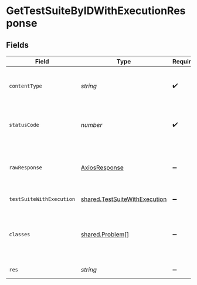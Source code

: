 # GetTestSuiteByIDWithExecutionResponse


## Fields

| Field                                                                                 | Type                                                                                  | Required                                                                              | Description                                                                           |
| ------------------------------------------------------------------------------------- | ------------------------------------------------------------------------------------- | ------------------------------------------------------------------------------------- | ------------------------------------------------------------------------------------- |
| `contentType`                                                                         | *string*                                                                              | :heavy_check_mark:                                                                    | HTTP response content type for this operation                                         |
| `statusCode`                                                                          | *number*                                                                              | :heavy_check_mark:                                                                    | HTTP response status code for this operation                                          |
| `rawResponse`                                                                         | [AxiosResponse](https://axios-http.com/docs/res_schema)                               | :heavy_minus_sign:                                                                    | Raw HTTP response; suitable for custom response parsing                               |
| `testSuiteWithExecution`                                                              | [shared.TestSuiteWithExecution](../../../sdk/models/shared/testsuitewithexecution.md) | :heavy_minus_sign:                                                                    | successful operation                                                                  |
| `classes`                                                                             | [shared.Problem](../../../sdk/models/shared/problem.md)[]                             | :heavy_minus_sign:                                                                    | problem with getting test suite with execution from storage                           |
| `res`                                                                                 | *string*                                                                              | :heavy_minus_sign:                                                                    | successful operation                                                                  |